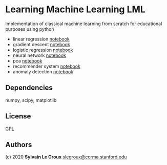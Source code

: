 # Learning Machine Learning LML
Implementation of classical machine learning from scratch for educational purposes using python
- linear regression [notebook](linear_regression.ipynb)
- gradient descent [notebook](gradient_descent.ipynb)
- logistic regression [notebook](logistic_regression.ipynb)
- neural network [notebook](neural_network.ipynb)
- pca [notebook](pca.ipynb)
- recommender system [notebook](recommender_system.ipynb)
- anomaly detection [notebook](nomaly_detection.ipynb)

## Dependencies
numpy, scipy, matplotlib
## License
[GPL](https://www.gnu.org/licenses/gpl-3.0-standalone.html)
## Authors
(c) 2020 **Sylvain Le Groux** <slegroux@ccrma.stanford.edu>

